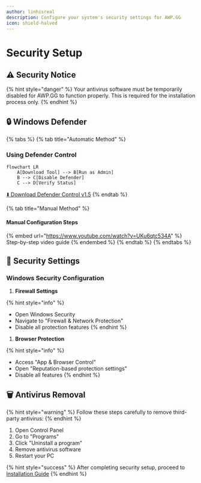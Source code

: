 ```yaml
---
author: linhisreal
description: Configure your system's security settings for AWP.GG
icon: shield-halved
---
```


# Security Setup

## ⚠️ Security Notice

{% hint style="danger" %}
Your antivirus software must be temporarily disabled for AWP.GG to function properly. This is required for the installation process only.
{% endhint %}

## 🔒 Windows Defender

{% tabs %}
{% tab title="Automatic Method" %}

### Using Defender Control

```mermaid
flowchart LR
    A[Download Tool] --> B[Run as Admin]
    B --> C[Disable Defender]
    C --> D[Verify Status]
```

[⬇️ Download Defender Control v1.5](https://github.com/qtkite/defender-control/releases/tag/v1.5)
{% endtab %}

{% tab title="Manual Method" %}

#### Manual Configuration Steps

{% embed url="https://www.youtube.com/watch?v=UKu6qtc534A" %}
Step-by-step video guide
{% endembed %}
{% endtab %}
{% endtabs %}

## 🚫 Security Settings

### Windows Security Configuration

1. **Firewall Settings**

{% hint style="info" %}

* Open Windows Security
* Navigate to "Firewall & Network Protection"
* Disable all protection features
{% endhint %}

1. **Browser Protection**

{% hint style="info" %}

* Access "App & Browser Control"
* Open "Reputation-based protection settings"
* Disable all features
{% endhint %}

## 🗑️ Antivirus Removal

{% hint style="warning" %}
Follow these steps carefully to remove third-party antivirus:
{% endhint %}

1. Open Control Panel
2. Go to "Programs"
3. Click "Uninstall a program"
4. Remove antivirus software
5. Restart your PC

{% hint style="success" %}
After completing security setup, proceed to [Installation Guide](installation.md)
{% endhint %}
